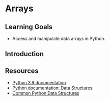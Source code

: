# Arrays

## Learning Goals

- Access and manipulate data arrays in Python.

## Introduction

## Resources

- [Python 3.8 documentation](https://docs.python.org/3.8/)
- [Python documentation: Data Structures](https://docs.python.org/3/tutorial/datastructures.html)
- [Common Python Data Structures](https://realpython.com/python-data-structures/)
